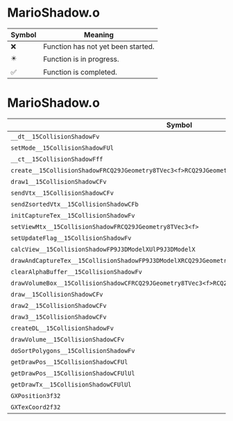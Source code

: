 # MarioShadow.o
| Symbol | Meaning 
| ------------- | ------------- 
| :x: | Function has not yet been started. 
| :eight_pointed_black_star: | Function is in progress. 
| :white_check_mark: | Function is completed. 


# MarioShadow.o
| Symbol | Decompiled? |
| ------------- | ------------- |
| `__dt__15CollisionShadowFv` | :x: |
| `setMode__15CollisionShadowFUl` | :x: |
| `__ct__15CollisionShadowFff` | :x: |
| `create__15CollisionShadowFRCQ29JGeometry8TVec3<f>RCQ29JGeometry8TVec3<f>RCQ29JGeometry8TVec3<f>` | :x: |
| `draw1__15CollisionShadowCFv` | :x: |
| `sendVtx__15CollisionShadowCFv` | :x: |
| `sendZsortedVtx__15CollisionShadowCFb` | :x: |
| `initCaptureTex__15CollisionShadowFv` | :x: |
| `setViewMtx__15CollisionShadowFRCQ29JGeometry8TVec3<f>` | :x: |
| `setUpdateFlag__15CollisionShadowFv` | :x: |
| `calcView__15CollisionShadowFP9J3DModelXUlP9J3DModelX` | :x: |
| `drawAndCaptureTex__15CollisionShadowFP9J3DModelXRCQ29JGeometry8TVec3<f>` | :x: |
| `clearAlphaBuffer__15CollisionShadowFv` | :x: |
| `drawVolumeBox__15CollisionShadowCFRCQ29JGeometry8TVec3<f>RCQ29JGeometry8TVec3<f>` | :x: |
| `draw__15CollisionShadowCFv` | :x: |
| `draw2__15CollisionShadowCFv` | :x: |
| `draw3__15CollisionShadowCFv` | :x: |
| `createDL__15CollisionShadowFv` | :x: |
| `drawVolume__15CollisionShadowCFv` | :x: |
| `doSortPolygons__15CollisionShadowFv` | :x: |
| `getDrawPos__15CollisionShadowCFUl` | :x: |
| `getDrawPos__15CollisionShadowCFUlUl` | :x: |
| `getDrawTx__15CollisionShadowCFUlUl` | :x: |
| `GXPosition3f32` | :x: |
| `GXTexCoord2f32` | :x: |
